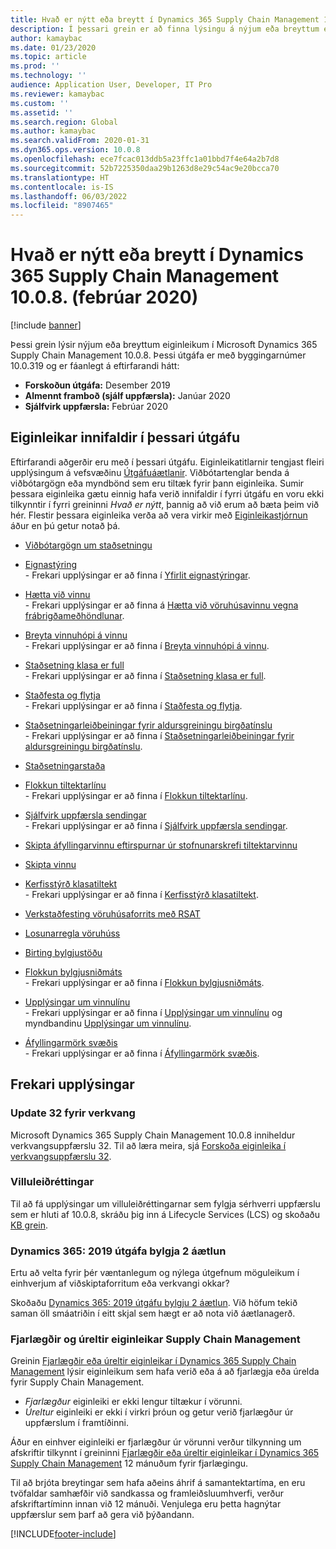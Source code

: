 ```yaml
---
title: Hvað er nýtt eða breytt í Dynamics 365 Supply Chain Management 10.0.8. (febrúar 2020)
description: Í þessari grein er að finna lýsingu á nýjum eða breyttum eiginleikum í Dynamics 365 Supply Chain Management 10.0.8.
author: kamaybac
ms.date: 01/23/2020
ms.topic: article
ms.prod: ''
ms.technology: ''
audience: Application User, Developer, IT Pro
ms.reviewer: kamaybac
ms.custom: ''
ms.assetid: ''
ms.search.region: Global
ms.author: kamaybac
ms.search.validFrom: 2020-01-31
ms.dyn365.ops.version: 10.0.8
ms.openlocfilehash: ece7fcac013ddb5a23ffc1a01bbd7f4e64a2b7d8
ms.sourcegitcommit: 52b7225350daa29b1263d8e29c54ac9e20bcca70
ms.translationtype: HT
ms.contentlocale: is-IS
ms.lasthandoff: 06/03/2022
ms.locfileid: "8907465"
---
```

# <a name="whats-new-or-changed-in-dynamics-365-supply-chain-management-1008-february-2020"></a>Hvað er nýtt eða breytt í Dynamics 365 Supply Chain Management 10.0.8. (febrúar 2020)

[!include [banner](../includes/banner.md)]

Þessi grein lýsir nýjum eða breyttum eiginleikum í Microsoft Dynamics 365 Supply Chain Management 10.0.8. Þessi útgáfa er með byggingarnúmer 10.0.319 og er fáanlegt á eftirfarandi hátt:

- **Forskoðun útgáfa:** Desember 2019
- **Almennt framboð (sjálf uppfærsla):** Janúar 2020
- **Sjálfvirk uppfærsla:** Febrúar 2020

## <a name="features-included-in-this-release"></a>Eiginleikar innifaldir í þessari útgáfu

Eftirfarandi aðgerðir eru með í þessari útgáfu. Eiginleikatitlarnir tengjast fleiri upplýsingum á vefsvæðinu [Útgáfuáætlanir](/dynamics365/release-plans/). Viðbótartenglar benda á viðbótargögn eða myndbönd sem eru tiltæk fyrir þann eiginleika. Sumir þessara eiginleika gætu einnig hafa verið innifaldir í fyrri útgáfu en voru ekki tilkynntir í fyrri greininni *Hvað er nýtt*, þannig að við erum að bæta þeim við hér. Flestir þessara eiginleika verða að vera virkir með [Eiginleikastjórnun](../../fin-ops-core/fin-ops/get-started/feature-management/feature-management-overview.md) áður en þú getur notað þá.

- [Viðbótargögn um staðsetningu](/dynamics365-release-plan/2019wave2/dynamics365-supply-chain-management/additional-location-zone)

- [Eignastýring](/dynamics365-release-plan/2019wave2/dynamics365-supply-chain-management/dynamics-365-asset-management)<br> - Frekari upplýsingar er að finna í [Yfirlit eignastýringar](../asset-management/index.md).
- [Hætta við vinnu](/dynamics365-release-plan/2019wave2/dynamics365-supply-chain-management/cancel-work)<br> - Frekari upplýsingar er að finna á [Hætta við vöruhúsavinnu vegna frábrigðameðhöndlunar](../warehousing/cancel-warehouse-work.md).
- [Breyta vinnuhópi á vinnu](/dynamics365-release-plan/2019wave2/dynamics365-supply-chain-management/change-work-pool-work)<br> - Frekari upplýsingar er að finna í [Breyta vinnuhópi á vinnu](../warehousing/change-work-pool-on-work.md).
- [Staðsetning klasa er full](/dynamics365-release-plan/2019wave2/dynamics365-supply-chain-management/cluster-position-full)<br> - Frekari upplýsingar er að finna í [Staðsetning klasa er full](../warehousing/cluster-position-full.md).
- [Staðfesta og flytja](/dynamics365-release-plan/2019wave2/dynamics365-supply-chain-management/confirm-transfer)<br> - Frekari upplýsingar er að finna í [Staðfesta og flytja](../warehousing/confirm-and-transfer.md).
- [Staðsetningarleiðbeiningar fyrir aldursgreiningu birgðatínslu](/dynamics365-release-plan/2019wave2/dynamics365-supply-chain-management/location-directive-inventory-picking-aging)<br> - Frekari upplýsingar er að finna í [Staðsetningarleiðbeiningar fyrir aldursgreiningu birgðatínslu](../warehousing/location-directive-inventory-picking-aging.md).
- [Staðsetningarstaða](/dynamics365-release-plan/2019wave2/dynamics365-supply-chain-management/location-status)
- [Flokkun tiltektarlínu](/dynamics365-release-plan/2019wave2/dynamics365-supply-chain-management/pick-line-grouping)<br> - Frekari upplýsingar er að finna í [Flokkun tiltektarlínu](../warehousing/pick-line-grouping.md).
- [Sjálfvirk uppfærsla sendingar](/dynamics365-release-plan/2019wave2/dynamics365-supply-chain-management/shipment-auto-update)<br> - Frekari upplýsingar er að finna í [Sjálfvirk uppfærsla sendingar](../warehousing/auto-update-shipment.md).
- [Skipta áfyllingarvinnu eftirspurnar úr stofnunarskrefi tiltektarvinnu](/dynamics365-release-plan/2019wave2/dynamics365-supply-chain-management/split-demand-replenishment-work-create-pick-work-step)
- [Skipta vinnu](/dynamics365-release-plan/2019wave2/dynamics365-supply-chain-management/split-work)
- [Kerfisstýrð klasatiltekt](/dynamics365-release-plan/2019wave2/dynamics365-supply-chain-management/system-directed-cluster-picking)<br> - Frekari upplýsingar er að finna í [Kerfisstýrð klasatiltekt](../warehousing/system-directed-cluster-pick.md).
- [Verkstaðfesting vöruhúsaforrits með RSAT](/dynamics365-release-plan/2019wave2/dynamics365-supply-chain-management/warehouse-app-task-validation-rsat)
- [Losunarregla vöruhúss](/dynamics365-release-plan/2019wave2/dynamics365-supply-chain-management/warehouse-release-rule)
- [Birting bylgjustöðu](/dynamics365-release-plan/2019wave2/dynamics365-supply-chain-management/wave-status-visualization)
- [Flokkun bylgjusniðmáts](/dynamics365-release-plan/2019wave2/dynamics365-supply-chain-management/wave-template-grouping)<br> - Frekari upplýsingar er að finna í [Flokkun bylgjusniðmáts](../warehousing/wave-template-grouping.md).
- [Upplýsingar um vinnulínu](/dynamics365-release-plan/2019wave2/dynamics365-supply-chain-management/work-line-details)<br> - Frekari upplýsingar er að finna í [Upplýsingar um vinnulínu](../warehousing/work-line-details.md) og myndbandinu [Upplýsingar um vinnulínu](https://www.microsoft.com/videoplayer/embed/RE4fcYN).
- [Áfyllingarmörk svæðis](/dynamics365-release-plan/2019wave2/dynamics365-supply-chain-management/zone-threshold-replenishment)<br> - Frekari upplýsingar er að finna í [Áfyllingarmörk svæðis](../warehousing/zone-threshold-replenishment.md).

## <a name="additional-resources"></a>Frekari upplýsingar

### <a name="platform-update-32"></a>Update 32 fyrir verkvang

Microsoft Dynamics 365 Supply Chain Management 10.0.8 inniheldur verkvangsuppfærslu 32. Til að læra meira, sjá [Forskoða eiginleika í verkvangsuppfærslu 32](../../fin-ops-core/dev-itpro/get-started/whats-new-platform-update-32.md).

### <a name="bug-fixes"></a>Villuleiðréttingar 

Til að fá upplýsingar um villuleiðréttingarnar sem fylgja sérhverri uppfærslu sem er hluti af 10.0.8, skráðu þig inn á Lifecycle Services (LCS) og skoðaðu [KB grein](https://fix.lcs.dynamics.com/Issue/Details?kb=0&bugId=400368&dbType=3&qc=8405de0733ac4045859057a4e710a3ef07637ce2485f6a317ea49efe6f67f35f).

### <a name="dynamics-365-2019-release-wave-2-plan"></a>Dynamics 365: 2019 útgáfa bylgja 2 áætlun

Ertu að velta fyrir þér væntanlegum og nýlega útgefnum möguleikum í einhverjum af viðskiptaforritum eða verkvangi okkar?

Skoðaðu [Dynamics 365: 2019 útgáfu bylgju 2 áætlun](/dynamics365-release-plan/2019wave2/index). Við höfum tekið saman öll smáatriðin í eitt skjal sem hægt er að nota við áætlanagerð.

### <a name="removed-and-deprecated-supply-chain-management-features"></a>Fjarlægðir og úreltir eiginleikar Supply Chain Management

Greinin [Fjarlægðir eða úreltir eiginleikar í Dynamics 365 Supply Chain Management](removed-deprecated-features-scm-updates.md) lýsir eiginleikum sem hafa verið eða á að fjarlægja eða úrelda fyrir Supply Chain Management.

- *Fjarlægður* eiginleiki er ekki lengur tiltækur í vörunni.
- *Úreltur* eiginleiki er ekki í virkri þróun og getur verið fjarlægður úr uppfærslum í framtíðinni.

Áður en einhver eiginleiki er fjarlægður úr vörunni verður tilkynning um afskriftir tilkynnt í greininni [Fjarlægðir eða úreltir eiginleikar í Dynamics 365 Supply Chain Management](removed-deprecated-features-scm-updates.md) 12 mánuðum fyrir fjarlægingu.

Til að brjóta breytingar sem hafa aðeins áhrif á samantektartíma, en eru tvöfaldar samhæfðir við sandkassa og framleiðsluumhverfi, verður afskriftartíminn innan við 12 mánuði. Venjulega eru þetta hagnýtar uppfærslur sem þarf að gera við þýðandann.


[!INCLUDE[footer-include](../../includes/footer-banner.md)]